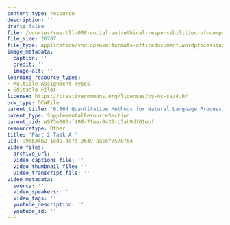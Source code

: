 ```yaml
---
content_type: resource
description: ''
draft: false
file: /courses/res-tll-008-social-and-ethical-responsibilities-of-computing-serc/996b34b21ed9dd7d9649aacef7578764_MITRES-TLL008F21-6864pt2a.docx
file_size: 20707
file_type: application/vnd.openxmlformats-officedocument.wordprocessingml.document
image_metadata:
  caption: ''
  credit: ''
  image-alt: ''
learning_resource_types:
- Multiple Assignment Types
- Editable Files
license: https://creativecommons.org/licenses/by-nc-sa/4.0/
ocw_type: OCWFile
parent_title: '6.864 Quantitative Methods for Natural Language Processing '
parent_type: SupplementalResourceSection
parent_uid: e973e803-f498-7fee-0427-c3ab9df01ebf
resourcetype: Other
title: 'Part 2 Task A:'
uid: 996b34b2-1ed9-dd7d-9649-aacef7578764
video_files:
  archive_url: ''
  video_captions_file: ''
  video_thumbnail_file: ''
  video_transcript_file: ''
video_metadata:
  source: ''
  video_speakers: ''
  video_tags: ''
  youtube_description: ''
  youtube_id: ''
---
```

